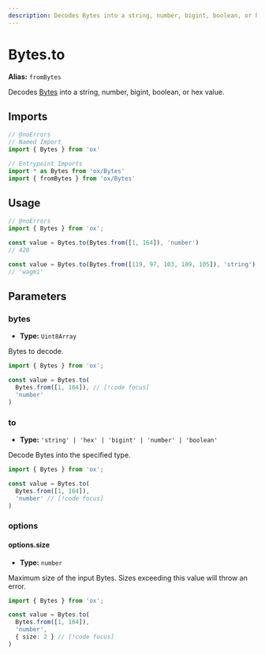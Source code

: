```yaml
---
description: Decodes Bytes into a string, number, bigint, boolean, or hex value.
---
```


# Bytes.to 

**Alias:** `fromBytes`

Decodes [Bytes](/api/bytes) into a string, number, bigint, boolean, or hex value.

## Imports

```ts twoslash
// @noErrors
// Named Import 
import { Bytes } from 'ox'

// Entrypoint Imports
import * as Bytes from 'ox/Bytes'
import { fromBytes } from 'ox/Bytes'
```

## Usage

```ts twoslash
// @noErrors
import { Bytes } from 'ox';

const value = Bytes.to(Bytes.from([1, 164]), 'number')
// 420

const value = Bytes.to(Bytes.from([119, 97, 103, 109, 105]), 'string')
// 'wagmi'
```

## Parameters

### bytes

- **Type:** `Uint8Array`

Bytes to decode.

```ts twoslash
import { Bytes } from 'ox';

const value = Bytes.to(
  Bytes.from([1, 164]), // [!code focus]
  'number'
)
```

### to

- **Type:** `'string' | 'hex' | 'bigint' | 'number' | 'boolean'`

Decode Bytes into the specified type.

```ts twoslash
import { Bytes } from 'ox';

const value = Bytes.to(
  Bytes.from([1, 164]), 
  'number' // [!code focus]
)
```

### options

#### options.size

- **Type:** `number`

Maximum size of the input Bytes. Sizes exceeding this value will throw an error.

```ts twoslash
import { Bytes } from 'ox';

const value = Bytes.to(
  Bytes.from([1, 164]), 
  'number',
  { size: 2 } // [!code focus]
)
```
